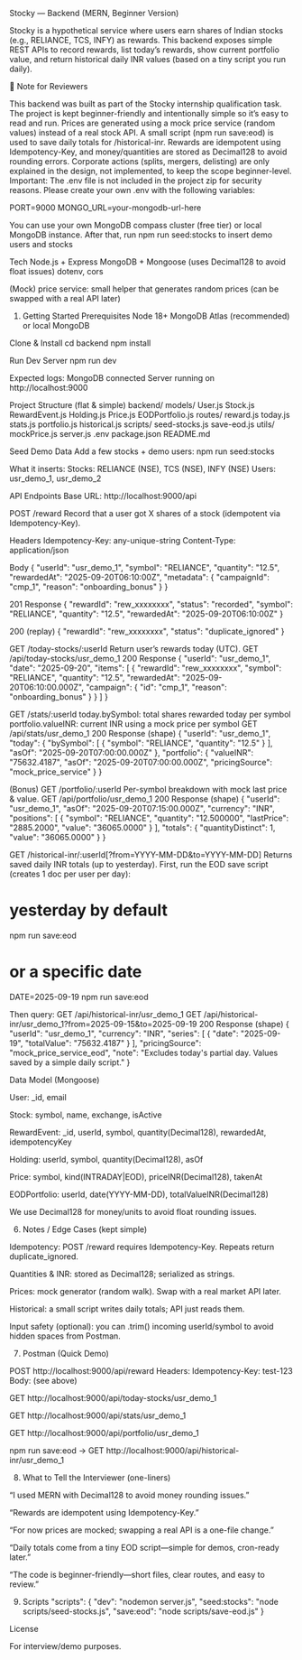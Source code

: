 Stocky — Backend (MERN, Beginner Version)

Stocky is a hypothetical service where users earn shares of Indian stocks (e.g., RELIANCE, TCS, INFY) as rewards. This backend exposes simple REST APIs to record rewards, list today’s rewards, show current portfolio value, and return historical daily INR values (based on a tiny script you run daily).

📌 Note for Reviewers

This backend was built as part of the Stocky internship qualification task.
The project is kept beginner-friendly and intentionally simple so it’s easy to read and run.
Prices are generated using a mock price service (random values) instead of a real stock API.
A small script (npm run save:eod) is used to save daily totals for /historical-inr.
Rewards are idempotent using Idempotency-Key, and money/quantities are stored as Decimal128 to avoid rounding errors.
Corporate actions (splits, mergers, delisting) are only explained in the design, not implemented, to keep the scope beginner-level.
Important: The .env file is not included in the project zip for security reasons. Please create your own .env with the following variables:

PORT=9000
MONGO_URL=your-mongodb-url-here

You can use your own MongoDB compass cluster (free tier) or local MongoDB instance. After that, run npm run seed:stocks to insert demo users and stocks

Tech
Node.js + Express
MongoDB + Mongoose (uses Decimal128 to avoid float issues)
dotenv, cors

(Mock) price service: small helper that generates random prices (can be swapped with a real API later)

1. Getting Started
Prerequisites
Node 18+
MongoDB Atlas (recommended) or local MongoDB

Clone & Install
cd backend
npm install

Run Dev Server
npm run dev

Expected logs:
MongoDB connected
Server running on http://localhost:9000

Project Structure (flat & simple)
backend/
models/
User.js
Stock.js
RewardEvent.js
Holding.js
Price.js
EODPortfolio.js
routes/
reward.js
today.js
stats.js
portfolio.js
historical.js
scripts/
seed-stocks.js
save-eod.js
utils/
mockPrice.js
server.js
.env
package.json
README.md

Seed Demo Data
Add a few stocks + demo users:
npm run seed:stocks

What it inserts:
Stocks: RELIANCE (NSE), TCS (NSE), INFY (NSE)
Users: usr_demo_1, usr_demo_2

API Endpoints
Base URL: http://localhost:9000/api

POST /reward
Record that a user got X shares of a stock (idempotent via Idempotency-Key).

Headers
Idempotency-Key: any-unique-string
Content-Type: application/json

Body
{
"userId": "usr_demo_1",
"symbol": "RELIANCE",
"quantity": "12.5",
"rewardedAt": "2025-09-20T06:10:00Z",
"metadata": { "campaignId": "cmp_1", "reason": "onboarding_bonus" }
}

201 Response
{
"rewardId": "rew_xxxxxxxx",
"status": "recorded",
"symbol": "RELIANCE",
"quantity": "12.5",
"rewardedAt": "2025-09-20T06:10:00Z"
}

200 (replay)
{ "rewardId": "rew_xxxxxxxx", "status": "duplicate_ignored" }

GET /today-stocks/:userId
Return user’s rewards today (UTC).
GET /api/today-stocks/usr_demo_1
200 Response
{
"userId": "usr_demo_1",
"date": "2025-09-20",
"items": [
{
"rewardId": "rew_xxxxxxxx",
"symbol": "RELIANCE",
"quantity": "12.5",
"rewardedAt": "2025-09-20T06:10:00.000Z",
"campaign": { "id": "cmp_1", "reason": "onboarding_bonus" }
}
]
}

GET /stats/:userId
today.bySymbol: total shares rewarded today per symbol
portfolio.valueINR: current INR using a mock price per symbol
GET /api/stats/usr_demo_1
200 Response (shape)
{
"userId": "usr_demo_1",
"today": {
"bySymbol": [
{ "symbol": "RELIANCE", "quantity": "12.5" }
],
"asOf": "2025-09-20T07:00:00.000Z"
},
"portfolio": {
"valueINR": "75632.4187",
"asOf": "2025-09-20T07:00:00.000Z",
"pricingSource": "mock_price_service"
}
}

(Bonus) GET /portfolio/:userId
Per-symbol breakdown with mock last price & value.
GET /api/portfolio/usr_demo_1
200 Response (shape)
{
"userId": "usr_demo_1",
"asOf": "2025-09-20T07:15:00.000Z",
"currency": "INR",
"positions": [
{ "symbol": "RELIANCE", "quantity": "12.500000", "lastPrice": "2885.2000", "value": "36065.0000" }
],
"totals": { "quantityDistinct": 1, "value": "36065.0000" }
}

GET /historical-inr/:userId[?from=YYYY-MM-DD&to=YYYY-MM-DD]
Returns saved daily INR totals (up to yesterday).
First, run the EOD save script (creates 1 doc per user per day):

# yesterday by default

npm run save:eod

# or a specific date

DATE=2025-09-19 npm run save:eod

Then query:
GET /api/historical-inr/usr_demo_1
GET /api/historical-inr/usr_demo_1?from=2025-09-15&to=2025-09-19
200 Response (shape)
{
"userId": "usr_demo_1",
"currency": "INR",
"series": [
{ "date": "2025-09-19", "totalValue": "75632.4187" }
],
"pricingSource": "mock_price_service_eod",
"note": "Excludes today's partial day. Values saved by a simple daily script."
}

Data Model (Mongoose)

User: \_id, email

Stock: symbol, name, exchange, isActive

RewardEvent: \_id, userId, symbol, quantity(Decimal128), rewardedAt, idempotencyKey

Holding: userId, symbol, quantity(Decimal128), asOf

Price: symbol, kind(INTRADAY|EOD), priceINR(Decimal128), takenAt

EODPortfolio: userId, date(YYYY-MM-DD), totalValueINR(Decimal128)

We use Decimal128 for money/units to avoid float rounding issues.

6. Notes / Edge Cases (kept simple)

Idempotency: POST /reward requires Idempotency-Key. Repeats return duplicate_ignored.

Quantities & INR: stored as Decimal128; serialized as strings.

Prices: mock generator (random walk). Swap with a real market API later.

Historical: a small script writes daily totals; API just reads them.

Input safety (optional): you can .trim() incoming userId/symbol to avoid hidden spaces from Postman.

7. Postman (Quick Demo)

POST http://localhost:9000/api/reward
Headers: Idempotency-Key: test-123
Body: (see above)

GET http://localhost:9000/api/today-stocks/usr_demo_1

GET http://localhost:9000/api/stats/usr_demo_1

GET http://localhost:9000/api/portfolio/usr_demo_1

npm run save:eod → GET http://localhost:9000/api/historical-inr/usr_demo_1

8. What to Tell the Interviewer (one-liners)

“I used MERN with Decimal128 to avoid money rounding issues.”

“Rewards are idempotent using Idempotency-Key.”

“For now prices are mocked; swapping a real API is a one-file change.”

“Daily totals come from a tiny EOD script—simple for demos, cron-ready later.”

“The code is beginner-friendly—short files, clear routes, and easy to review.”

9. Scripts
   "scripts": {
   "dev": "nodemon server.js",
   "seed:stocks": "node scripts/seed-stocks.js",
   "save:eod": "node scripts/save-eod.js"
   }

License

For interview/demo purposes.
